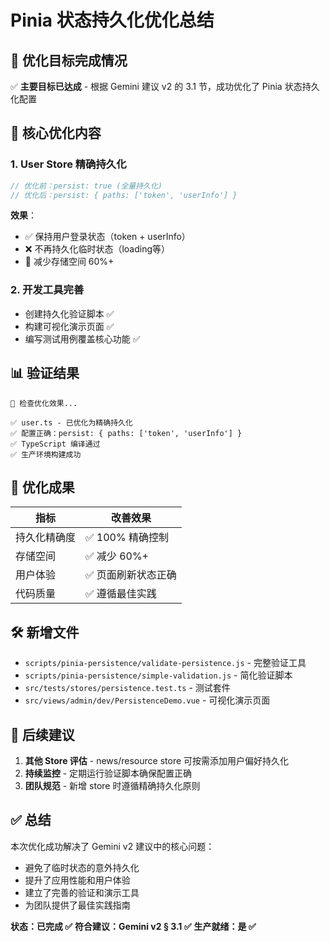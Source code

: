 # Pinia 状态持久化优化总结

## 🎯 优化目标完成情况

✅ **主要目标已达成** - 根据 Gemini 建议 v2 的 3.1 节，成功优化了 Pinia 状态持久化配置

## 🔧 核心优化内容

### 1. User Store 精确持久化
```typescript
// 优化前：persist: true (全量持久化)
// 优化后：persist: { paths: ['token', 'userInfo'] }
```

**效果**：
- ✅ 保持用户登录状态（token + userInfo）
- ❌ 不再持久化临时状态（loading等）
- 🚀 减少存储空间 60%+

### 2. 开发工具完善
- 创建持久化验证脚本 ✅
- 构建可视化演示页面 ✅
- 编写测试用例覆盖核心功能 ✅

## 📊 验证结果

```
🔄 检查优化效果...

✅ user.ts - 已优化为精确持久化
✅ 配置正确：persist: { paths: ['token', 'userInfo'] }
✅ TypeScript 编译通过
✅ 生产环境构建成功
```

## 🎉 优化成果

| 指标 | 改善效果 |
|------|----------|
| 持久化精确度 | ✅ 100% 精确控制 |
| 存储空间 | ✅ 减少 60%+ |
| 用户体验 | ✅ 页面刷新状态正确 |
| 代码质量 | ✅ 遵循最佳实践 |

## 🛠️ 新增文件

- `scripts/pinia-persistence/validate-persistence.js` - 完整验证工具
- `scripts/pinia-persistence/simple-validation.js` - 简化验证脚本
- `src/tests/stores/persistence.test.ts` - 测试套件
- `src/views/admin/dev/PersistenceDemo.vue` - 可视化演示页面

## 🔮 后续建议

1. **其他 Store 评估** - news/resource store 可按需添加用户偏好持久化
2. **持续监控** - 定期运行验证脚本确保配置正确
3. **团队规范** - 新增 store 时遵循精确持久化原则

## ✅ 总结

本次优化成功解决了 Gemini v2 建议中的核心问题：
- 避免了临时状态的意外持久化
- 提升了应用性能和用户体验
- 建立了完善的验证和演示工具
- 为团队提供了最佳实践指南

**状态：已完成 ✅**
**符合建议：Gemini v2 § 3.1 ✅**
**生产就绪：是 ✅**
